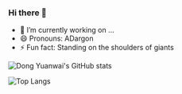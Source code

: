 ### Hi there 👋
- 🔭 I’m currently working on ...
- 😄 Pronouns: ADargon
- ⚡ Fun fact:  Standing on the shoulders of giants
<!--
**adragonqaq/adragonqaq** is a ✨ _special_ ✨ repository because its `README.md` (this file) appears on your GitHub profile.

Here are some ideas to get you started:

- 🔭 I’m currently working on ...
- 🌱 I’m currently learning ...
- 👯 I’m looking to collaborate on ...
- 🤔 I’m looking for help with ...
- 💬 Ask me about ...
- 📫 How to reach me: ...
- 😄 Pronouns: ...
- ⚡ Fun fact: ...
-->


![Dong Yuanwai's GitHub stats](https://github-readme-stats.vercel.app/api?username=adragonqaq&show_icons=true)

![Top Langs](https://github-readme-stats.vercel.app/api/top-langs/?username=adragonqaq)


